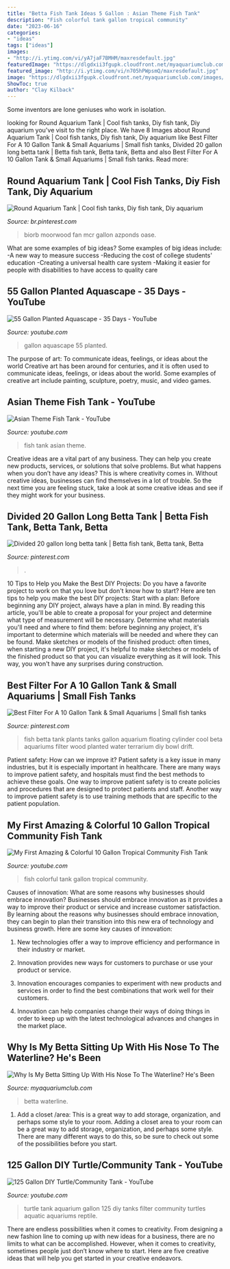 ```yaml
---
title: "Betta Fish Tank Ideas 5 Gallon : Asian Theme Fish Tank"
description: "Fish colorful tank gallon tropical community"
date: "2023-06-16"
categories:
- "ideas"
tags: ["ideas"]
images:
- "http://i.ytimg.com/vi/yA7jaF7BMHM/maxresdefault.jpg"
featuredImage: "https://dlgdxii3fgupk.cloudfront.net/myaquariumclub.com/images/fbfiles/images/IMG_2127_v_1401703050.JPG"
featured_image: "http://i.ytimg.com/vi/n705hPWpsmQ/maxresdefault.jpg"
image: "https://dlgdxii3fgupk.cloudfront.net/myaquariumclub.com/images/fbfiles/images/IMG_2127_v_1401703050.JPG"
ShowToc: true
author: "Clay Kilback"
---
```



Some inventors are lone geniuses who work in isolation.

	

		
looking for Round Aquarium Tank | Cool fish tanks, Diy fish tank, Diy aquarium you've visit to the right place. We have 8 Images about Round Aquarium Tank | Cool fish tanks, Diy fish tank, Diy aquarium like Best Filter For A 10 Gallon Tank &amp; Small Aquariums | Small fish tanks, Divided 20 gallon long betta tank | Betta fish tank, Betta tank, Betta and also Best Filter For A 10 Gallon Tank &amp; Small Aquariums | Small fish tanks. Read more:
		
    
## Round Aquarium Tank | Cool Fish Tanks, Diy Fish Tank, Diy Aquarium

<img loading=lazy src="https://i.pinimg.com/736x/4a/72/1b/4a721b650ff16f5110da011db9cf3619.jpg" onerror="this.onerror=null;this.src='https://tse3.mm.bing.net/th?id=OIP.D6A2jDyVyRUYhQpFmNSn9wHaHa&amp;pid=15.1';" alt="Round Aquarium Tank | Cool fish tanks, Diy fish tank, Diy aquarium">

_Source: br.pinterest.com_

>biorb moorwood fan mcr gallon azponds oase. 

	

What are some examples of big ideas?
Some examples of big ideas include: 
-A new way to measure success 
-Reducing the cost of college students' education 
-Creating a universal health care system
-Making it easier for people with disabilities to have access to quality care

    
## 55 Gallon Planted Aquascape - 35 Days - YouTube

<img loading=lazy src="https://i.ytimg.com/vi/lr0HDjlGtXY/maxresdefault.jpg" onerror="this.onerror=null;this.src='https://tse4.mm.bing.net/th?id=OIP.eQl4Y6sW9IFAqbtixtKPbAHaEK&amp;pid=15.1';" alt="55 Gallon Planted Aquascape - 35 Days - YouTube">

_Source: youtube.com_

>gallon aquascape 55 planted. 

	

The purpose of art: To communicate ideas, feelings, or ideas about the world
Creative art has been around for centuries, and it is often used to communicate ideas, feelings, or ideas about the world. Some examples of creative art include painting, sculpture, poetry, music, and video games.

    
## Asian Theme Fish Tank - YouTube

<img loading=lazy src="http://i.ytimg.com/vi/yA7jaF7BMHM/maxresdefault.jpg" onerror="this.onerror=null;this.src='https://tse1.mm.bing.net/th?id=OIP.7dld0US7EJV2pOZSqMUdyAHaEK&amp;pid=15.1';" alt="Asian Theme Fish Tank - YouTube">

_Source: youtube.com_

>fish tank asian theme. 

	

Creative ideas are a vital part of any business. They can help you create new products, services, or solutions that solve problems. But what happens when you don’t have any ideas? This is where creativity comes in. Without creative ideas, businesses can find themselves in a lot of trouble. So the next time you are feeling stuck, take a look at some creative ideas and see if they might work for your business.

    
## Divided 20 Gallon Long Betta Tank | Betta Fish Tank, Betta Tank, Betta

<img loading=lazy src="https://i.pinimg.com/originals/1f/93/eb/1f93eb4539acbe4ead3968c383eb4590.jpg" onerror="this.onerror=null;this.src='https://tse3.mm.bing.net/th?id=OIP.nEDn0dmRq43-_MQQCjZuiAHaEK&amp;pid=15.1';" alt="Divided 20 gallon long betta tank | Betta fish tank, Betta tank, Betta">

_Source: pinterest.com_

>. 

	

10 Tips to Help you Make the Best DIY Projects:
Do you have a favorite project to work on that you love but don't know how to start? Here are ten tips to help you make the best DIY projects: 
Start with a plan: Before beginning any DIY project, always have a plan in mind. By reading this article, you'll be able to create a proposal for your project and determine what type of measurement will be necessary. Determine what materials you'll need and where to find them: before beginning any project, it's important to determine which materials will be needed and where they can be found. Make sketches or models of the finished product: often times, when starting a new DIY project, it's helpful to make sketches or models of the finished product so that you can visualize everything as it will look. This way, you won't have any surprises during construction.

    
## Best Filter For A 10 Gallon Tank &amp; Small Aquariums | Small Fish Tanks

<img loading=lazy src="https://i.pinimg.com/736x/02/b3/73/02b3734b6592fdd7266175f29538dd09.jpg" onerror="this.onerror=null;this.src='https://tse1.mm.bing.net/th?id=OIP.4NRRR6iqzAhWYLrEeo79lAHaJ4&amp;pid=15.1';" alt="Best Filter For A 10 Gallon Tank &amp; Small Aquariums | Small fish tanks">

_Source: pinterest.com_

>fish betta tank plants tanks gallon aquarium floating cylinder cool beta aquariums filter wood planted water terrarium diy bowl drift. 

	

Patient safety: How can we improve it?
Patient safety is a key issue in many industries, but it is especially important in healthcare. There are many ways to improve patient safety, and hospitals must find the best methods to achieve these goals. One way to improve patient safety is to create policies and procedures that are designed to protect patients and staff. Another way to improve patient safety is to use training methods that are specific to the patient population.

    
## My First Amazing &amp; Colorful 10 Gallon Tropical Community Fish Tank

<img loading=lazy src="https://i.ytimg.com/vi/LAKLG4RV0PU/maxresdefault.jpg" onerror="this.onerror=null;this.src='https://tse1.mm.bing.net/th?id=OIP.jrt1jYIlFpNDhPjPN77VpAHaEK&amp;pid=15.1';" alt="My First Amazing &amp; Colorful 10 Gallon Tropical Community Fish Tank">

_Source: youtube.com_

>fish colorful tank gallon tropical community. 

	

Causes of innovation: What are some reasons why businesses should embrace innovation?
Businesses should embrace innovation as it provides a way to improve their product or service and increase customer satisfaction. By learning about the reasons why businesses should embrace innovation, they can begin to plan their transition into this new era of technology and business growth. Here are some key causes of innovation:
1. New technologies offer a way to improve efficiency and performance in their industry or market.

2. Innovation provides new ways for customers to purchase or use your product or service.

3. Innovation encourages companies to experiment with new products and services in order to find the best combinations that work well for their customers.

4. Innovation can help companies change their ways of doing things in order to keep up with the latest technological advances and changes in the market place.


    
## Why Is My Betta Sitting Up With His Nose To The Waterline? He&#039;s Been

<img loading=lazy src="https://dlgdxii3fgupk.cloudfront.net/myaquariumclub.com/images/fbfiles/images/IMG_2127_v_1401703050.JPG" onerror="this.onerror=null;this.src='https://tse4.mm.bing.net/th?id=OIP.1c0Bw_418E0Ma_JE6BvtpgAAAA&amp;pid=15.1';" alt="Why Is My Betta Sitting Up With His Nose To The Waterline? He&#039;s Been">

_Source: myaquariumclub.com_

>betta waterline. 

	

1. Add a closet /area: This is a great way to add storage, organization, and perhaps some style to your room.
Adding a closet area to your room can be a great way to add storage, organization, and perhaps some style. There are many different ways to do this, so be sure to check out some of the possibilities before you start.

    
## 125 Gallon DIY Turtle/Community Tank - YouTube

<img loading=lazy src="http://i.ytimg.com/vi/n705hPWpsmQ/maxresdefault.jpg" onerror="this.onerror=null;this.src='https://tse3.mm.bing.net/th?id=OIP.rYgnyY90vN7kIFNOM7jZQQHaEK&amp;pid=15.1';" alt="125 Gallon DIY Turtle/Community Tank - YouTube">

_Source: youtube.com_

>turtle tank aquarium gallon 125 diy tanks filter community turtles aquatic aquariums reptile. 

	

There are endless possibilities when it comes to creativity. From designing a new fashion line to coming up with new ideas for a business, there are no limits to what can be accomplished. However, when it comes to creativity, sometimes people just don’t know where to start. Here are five creative ideas that will help you get started in your creative endeavors.

